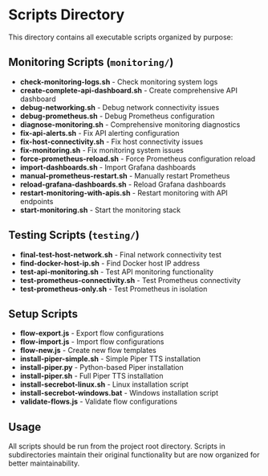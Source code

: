 # Scripts Directory

This directory contains all executable scripts organized by purpose:

## Monitoring Scripts (`monitoring/`)
- **check-monitoring-logs.sh** - Check monitoring system logs
- **create-complete-api-dashboard.sh** - Create comprehensive API dashboard
- **debug-networking.sh** - Debug network connectivity issues
- **debug-prometheus.sh** - Debug Prometheus configuration
- **diagnose-monitoring.sh** - Comprehensive monitoring diagnostics
- **fix-api-alerts.sh** - Fix API alerting configuration
- **fix-host-connectivity.sh** - Fix host connectivity issues
- **fix-monitoring.sh** - Fix monitoring system issues
- **force-prometheus-reload.sh** - Force Prometheus configuration reload
- **import-dashboards.sh** - Import Grafana dashboards
- **manual-prometheus-restart.sh** - Manually restart Prometheus
- **reload-grafana-dashboards.sh** - Reload Grafana dashboards
- **restart-monitoring-with-apis.sh** - Restart monitoring with API endpoints
- **start-monitoring.sh** - Start the monitoring stack

## Testing Scripts (`testing/`)
- **final-test-host-network.sh** - Final network connectivity test
- **find-docker-host-ip.sh** - Find Docker host IP address
- **test-api-monitoring.sh** - Test API monitoring functionality
- **test-prometheus-connectivity.sh** - Test Prometheus connectivity
- **test-prometheus-only.sh** - Test Prometheus in isolation

## Setup Scripts
- **flow-export.js** - Export flow configurations
- **flow-import.js** - Import flow configurations
- **flow-new.js** - Create new flow templates
- **install-piper-simple.sh** - Simple Piper TTS installation
- **install-piper.py** - Python-based Piper installation
- **install-piper.sh** - Full Piper TTS installation
- **install-secrebot-linux.sh** - Linux installation script
- **install-secrebot-windows.bat** - Windows installation script
- **validate-flows.js** - Validate flow configurations

## Usage
All scripts should be run from the project root directory. Scripts in subdirectories maintain their original functionality but are now organized for better maintainability.